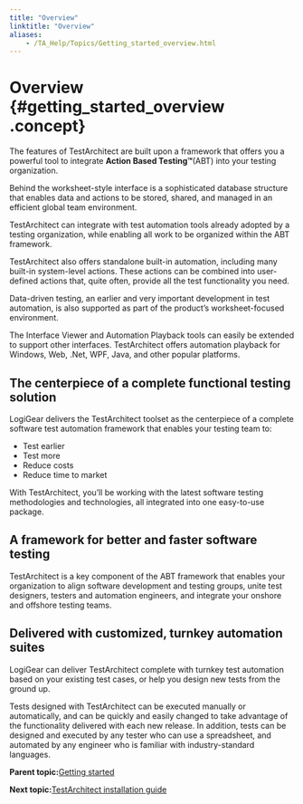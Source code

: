 ```yaml
--- 
title: "Overview"
linktitle: "Overview"
aliases: 
    - /TA_Help/Topics/Getting_started_overview.html
---
```

# Overview {#getting_started_overview .concept}

The features of TestArchitect are built upon a framework that offers you a powerful tool to integrate **Action Based Testing™**\(ABT\) into your testing organization.

Behind the worksheet-style interface is a sophisticated database structure that enables data and actions to be stored, shared, and managed in an efficient global team environment.

TestArchitect can integrate with test automation tools already adopted by a testing organization, while enabling all work to be organized within the ABT framework.

TestArchitect also offers standalone built-in automation, including many built-in system-level actions. These actions can be combined into user-defined actions that, quite often, provide all the test functionality you need.

Data-driven testing, an earlier and very important development in test automation, is also supported as part of the product’s worksheet-focused environment.

The Interface Viewer and Automation Playback tools can easily be extended to support other interfaces. TestArchitect offers automation playback for Windows, Web, .Net, WPF, Java, and other popular platforms.

## The centerpiece of a complete functional testing solution

LogiGear delivers the TestArchitect toolset as the centerpiece of a complete software test automation framework that enables your testing team to:

-   Test earlier
-   Test more
-   Reduce costs
-   Reduce time to market

With TestArchitect, you’ll be working with the latest software testing methodologies and technologies, all integrated into one easy-to-use package.

## A framework for better and faster software testing

TestArchitect is a key component of the ABT framework that enables your organization to align software development and testing groups, unite test designers, testers and automation engineers, and integrate your onshore and offshore testing teams.

## Delivered with customized, turnkey automation suites

LogiGear can deliver TestArchitect complete with turnkey test automation based on your existing test cases, or help you design new tests from the ground up.

Tests designed with TestArchitect can be executed manually or automatically, and can be quickly and easily changed to take advantage of the functionality delivered with each new release. In addition, tests can be designed and executed by any tester who can use a spreadsheet, and automated by any engineer who is familiar with industry-standard languages.

**Parent topic:**[Getting started](../../TA_Help/Topics/Getting_started.html)

**Next topic:**[TestArchitect installation guide](../../TA_InstallationGuide/DITA_source/Topics/inst_TA.html)


